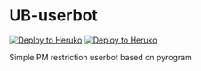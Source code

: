 # UB-userbot

[![Deploy to Heruko](https://www.herokucdn.com/deploy/button.svg)](https://heroku.com/deploy)
[![Deploy to Heruko](https://www.herokucdn.com/deploy/button.svg)](https://heroku.com/deploy?template=https://github.com/panda0980/UB-userbot)

Simple PM restriction userbot based on pyrogram

